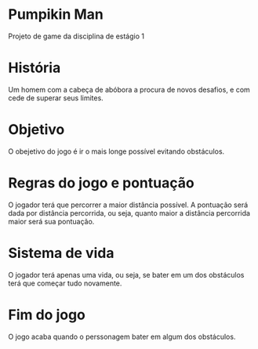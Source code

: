 # Pumpikin Man
Projeto de game da disciplina de estágio 1
#  História
Um homem com a cabeça de abóbora a procura de novos desafios, e com cede de superar seus limites.
#  Objetivo
O obejetivo do jogo é ir o mais longe possível evitando obstáculos.
#  Regras do jogo e pontuação
O jogador terá que percorrer a maior distância possível. A pontuação será dada por distância percorrida, ou seja, quanto maior a distância percorrida maior será sua pontuação.
#  Sistema de vida
O jogador terá apenas uma vida, ou seja, se bater em um dos obstáculos terá que começar tudo novamente.
#  Fim do jogo
O jogo acaba quando o perssonagem bater em algum dos obstáculos.
